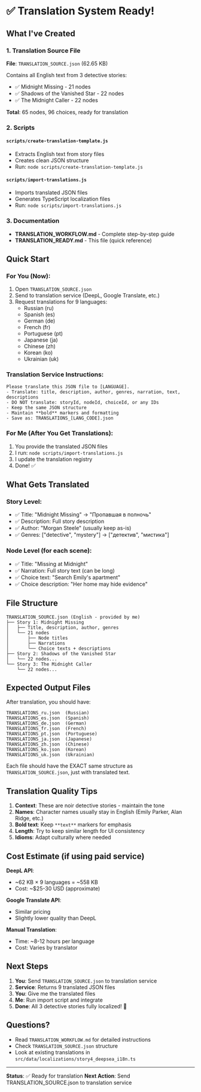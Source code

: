 # ✅ Translation System Ready!

## What I've Created

### 1. Translation Source File

**File**: `TRANSLATION_SOURCE.json` (62.65 KB)

Contains all English text from 3 detective stories:

- ✅ Midnight Missing - 21 nodes
- ✅ Shadows of the Vanished Star - 22 nodes
- ✅ The Midnight Caller - 22 nodes

**Total**: 65 nodes, 96 choices, ready for translation

### 2. Scripts

#### `scripts/create-translation-template.js`

- Extracts English text from story files
- Creates clean JSON structure
- Run: `node scripts/create-translation-template.js`

#### `scripts/import-translations.js`

- Imports translated JSON files
- Generates TypeScript localization files
- Run: `node scripts/import-translations.js`

### 3. Documentation

- **TRANSLATION_WORKFLOW.md** - Complete step-by-step guide
- **TRANSLATION_READY.md** - This file (quick reference)

## Quick Start

### For You (Now):

1. Open `TRANSLATION_SOURCE.json`
2. Send to translation service (DeepL, Google Translate, etc.)
3. Request translations for 9 languages:
   - Russian (ru)
   - Spanish (es)
   - German (de)
   - French (fr)
   - Portuguese (pt)
   - Japanese (ja)
   - Chinese (zh)
   - Korean (ko)
   - Ukrainian (uk)

### Translation Service Instructions:

```
Please translate this JSON file to [LANGUAGE].
- Translate: title, description, author, genres, narration, text, descriptions
- DO NOT translate: storyId, nodeId, choiceId, or any IDs
- Keep the same JSON structure
- Maintain **bold** markers and formatting
- Save as: TRANSLATIONS_[LANG_CODE].json
```

### For Me (After You Get Translations):

1. You provide the translated JSON files
2. I run: `node scripts/import-translations.js`
3. I update the translation registry
4. Done! ✅

## What Gets Translated

### Story Level:

- ✅ Title: "Midnight Missing" → "Пропавшая в полночь"
- ✅ Description: Full story description
- ✅ Author: "Morgan Steele" (usually keep as-is)
- ✅ Genres: ["detective", "mystery"] → ["детектив", "мистика"]

### Node Level (for each scene):

- ✅ Title: "Missing at Midnight"
- ✅ Narration: Full story text (can be long)
- ✅ Choice text: "Search Emily's apartment"
- ✅ Choice description: "Her home may hide evidence"

## File Structure

```
TRANSLATION_SOURCE.json (English - provided by me)
├── Story 1: Midnight Missing
│   ├── Title, description, author, genres
│   └── 21 nodes
│       ├── Node titles
│       ├── Narrations
│       └── Choice texts + descriptions
├── Story 2: Shadows of the Vanished Star
│   └── 22 nodes...
└── Story 3: The Midnight Caller
    └── 22 nodes...
```

## Expected Output Files

After translation, you should have:

```
TRANSLATIONS_ru.json  (Russian)
TRANSLATIONS_es.json  (Spanish)
TRANSLATIONS_de.json  (German)
TRANSLATIONS_fr.json  (French)
TRANSLATIONS_pt.json  (Portuguese)
TRANSLATIONS_ja.json  (Japanese)
TRANSLATIONS_zh.json  (Chinese)
TRANSLATIONS_ko.json  (Korean)
TRANSLATIONS_uk.json  (Ukrainian)
```

Each file should have the EXACT same structure as `TRANSLATION_SOURCE.json`, just with translated text.

## Translation Quality Tips

1. **Context**: These are noir detective stories - maintain the tone
2. **Names**: Character names usually stay in English (Emily Parker, Alan Ridge, etc.)
3. **Bold text**: Keep `**text**` markers for emphasis
4. **Length**: Try to keep similar length for UI consistency
5. **Idioms**: Adapt culturally where needed

## Cost Estimate (if using paid service)

**DeepL API**:

- ~62 KB × 9 languages = ~558 KB
- Cost: ~$25-30 USD (approximate)

**Google Translate API**:

- Similar pricing
- Slightly lower quality than DeepL

**Manual Translation**:

- Time: ~8-12 hours per language
- Cost: Varies by translator

## Next Steps

1. **You**: Send `TRANSLATION_SOURCE.json` to translation service
2. **Service**: Returns 9 translated JSON files
3. **You**: Give me the translated files
4. **Me**: Run import script and integrate
5. **Done**: All 3 detective stories fully localized! 🎉

## Questions?

- Read `TRANSLATION_WORKFLOW.md` for detailed instructions
- Check `TRANSLATION_SOURCE.json` structure
- Look at existing translations in `src/data/localizations/story4_deepsea_i18n.ts`

---

**Status**: ✅ Ready for translation
**Next Action**: Send TRANSLATION_SOURCE.json to translation service
